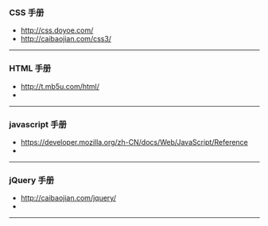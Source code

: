 ### CSS 手册
  * http://css.doyoe.com/
  * http://caibaojian.com/css3/
---
### HTML 手册
  * http://t.mb5u.com/html/
  * 
---
### javascript 手册
  * https://developer.mozilla.org/zh-CN/docs/Web/JavaScript/Reference
  *
---
### jQuery 手册
 * http://caibaojian.com/jquery/
 *
 ---
